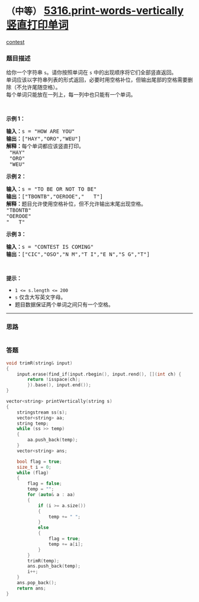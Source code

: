 # `（中等）` [5316.print-words-vertically 竖直打印单词](https://leetcode-cn.com/problems/print-words-vertically/)

[contest](https://leetcode-cn.com/contest/weekly-contest-172/problems/print-words-vertically/)

### 题目描述
<p>给你一个字符串&nbsp;<code>s</code>。请你按照单词在 <code>s</code> 中的出现顺序将它们全部竖直返回。<br>
单词应该以字符串列表的形式返回，必要时用空格补位，但输出尾部的空格需要删除（不允许尾随空格）。<br>
每个单词只能放在一列上，每一列中也只能有一个单词。</p>

<p>&nbsp;</p>

<p><strong>示例 1：</strong></p>

<pre><strong>输入：</strong>s = "HOW ARE YOU"
<strong>输出：</strong>["HAY","ORO","WEU"]
<strong>解释：</strong>每个单词都应该竖直打印。 
 "HAY"
&nbsp;"ORO"
&nbsp;"WEU"
</pre>

<p><strong>示例 2：</strong></p>

<pre><strong>输入：</strong>s = "TO BE OR NOT TO BE"
<strong>输出：</strong>["TBONTB","OEROOE","   T"]
<strong>解释：</strong>题目允许使用空格补位，但不允许输出末尾出现空格。
"TBONTB"
"OEROOE"
"   T"
</pre>

<p><strong>示例 3：</strong></p>

<pre><strong>输入：</strong>s = "CONTEST IS COMING"
<strong>输出：</strong>["CIC","OSO","N M","T I","E N","S G","T"]
</pre>

<p>&nbsp;</p>

<p><strong>提示：</strong></p>

<ul>
	<li><code>1 &lt;= s.length &lt;= 200</code></li>
	<li><code>s</code>&nbsp;仅含大写英文字母。</li>
	<li>题目数据保证两个单词之间只有一个空格。</li>
</ul>

            

---
### 思路
```
```



### 答题
``` C++
void trimR(string& input)
{
	input.erase(find_if(input.rbegin(), input.rend(), [](int ch) {
		return !isspace(ch);
		}).base(), input.end());
}

vector<string> printVertically(string s)
{
	stringstream ss(s);
	vector<string> aa;
	string temp;
	while (ss >> temp)
	{
		aa.push_back(temp);
	}
	vector<string> ans;

	bool flag = true;
	size_t i = 0;
	while (flag)
	{
		flag = false;
		temp = "";
		for (auto& a : aa)
		{
			if (i >= a.size())
			{
				temp += " ";
			}
			else
			{
				flag = true;
				temp += a[i];
			}
		}
		trimR(temp);
		ans.push_back(temp);
		i++;
	}
	ans.pop_back();
	return ans;
}
```





